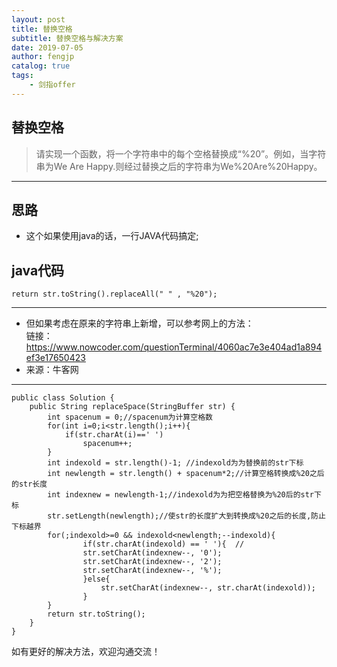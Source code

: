 ```yaml
---
layout: post
title: 替换空格
subtitle: 替换空格与解决方案
date: 2019-07-05
author: fengjp
catalog: true
tags:
    - 剑指offer
---
```


## 替换空格

> 请实现一个函数，将一个字符串中的每个空格替换成“%20”。例如，当字符串为We Are Happy.则经过替换之后的字符串为We%20Are%20Happy。
---

## 思路

- 这个如果使用java的话，一行JAVA代码搞定;

## java代码

    return str.toString().replaceAll(" " , "%20");

---

- 但如果考虑在原来的字符串上新增，可以参考网上的方法：  
链接：https://www.nowcoder.com/questionTerminal/4060ac7e3e404ad1a894ef3e17650423  
- 来源：牛客网

---

    public class Solution {
        public String replaceSpace(StringBuffer str) {
            int spacenum = 0;//spacenum为计算空格数
            for(int i=0;i<str.length();i++){
                if(str.charAt(i)==' ')
                    spacenum++;
            }
            int indexold = str.length()-1; //indexold为为替换前的str下标
            int newlength = str.length() + spacenum*2;//计算空格转换成%20之后的str长度
            int indexnew = newlength-1;//indexold为为把空格替换为%20后的str下标
            str.setLength(newlength);//使str的长度扩大到转换成%20之后的长度,防止下标越界
            for(;indexold>=0 && indexold<newlength;--indexold){ 
                    if(str.charAt(indexold) == ' '){  //
                    str.setCharAt(indexnew--, '0');
                    str.setCharAt(indexnew--, '2');
                    str.setCharAt(indexnew--, '%');
                    }else{
                        str.setCharAt(indexnew--, str.charAt(indexold));
                    }
            }
            return str.toString();
        }
    }

如有更好的解决方法，欢迎沟通交流！
